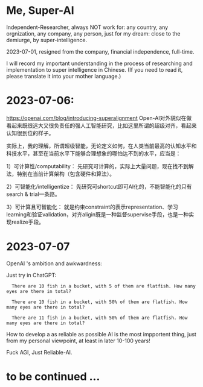 # Me, Super-AI
  Independent-Researcher, always NOT work for: any country, any orgnization, any company, any person, just for my dream: close to the demiurge, by super-intelligence.
  
  2023-07-01, resigned from the company, financial independence, full-time.
  
  I will record my important understanding in the process of researching and implementation to super intelligence in Chinese. (If you need to read it, please translate it into your mother language.)
    
# 2023-07-06:
  https://openai.com/blog/introducing-superalignment
  Open-AI对外貌似在做看起来既很远大又很负责任的强人工智能研究，比如这里所谓的超级对齐，看起来认知很到位的样子。
  
  实际上，我的理解，所谓超级智能，无论定义如何，在人类当前最高的认知水平和科技水平，甚至在当前水平下能够合理想象的哪怕达不到的水平，应当是：
  
  1）可计算性/computability： 先研究可计算的，实际上大量问题，现在找不到解法，特别在当前计算架构（包含硬件和算法）。
  
  2）可智能化/intelligentize： 先研究可shortcut即可AI化的，不能智能化的只有search & trial一条路。
  
  3）可计算且可智能化： 就是约束constraint的表示representation、学习learning和验证validation，对齐aligin既是一种监督supervise手段，也是一种实现realize手段。

# 2023-07-07
  OpenAI 's ambition and awkwardness:
  
  Just try in ChatGPT:
  
      There are 10 fish in a bucket, with 5 of them are flatfish. How many eyes are there in total?
      
      There are 10 fish in a bucket, with 50% of them are flatfish. How many eyes are there in total?
      
      There are 11 fish in a bucket, with 50% of them are flatfish. How many eyes are there in total?

  How to develop a as reliable as possible AI is the most impportent thing, just from my personal viewpoint, at least in later 10-100 years!
  
  Fuck AGI, Just Reliable-AI.


# to be continued ...

